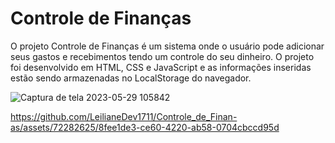 # Controle de Finanças
O projeto Controle de Finanças é um sistema onde o usuário pode adicionar seus gastos e recebimentos tendo um controle do seu dinheiro. O projeto foi desenvolvido em HTML, CSS e JavaScript e as informações inseridas estão sendo armazenadas no LocalStorage do navegador.

![Captura de tela 2023-05-29 105842](https://github.com/LeilianeDev1711/Controle_de_Finan-as/assets/72282625/377c549a-12b2-4d8b-b15c-760f8ebd34d8)


https://github.com/LeilianeDev1711/Controle_de_Finan-as/assets/72282625/8fee1de3-ce60-4220-ab58-0704cbccd95d

